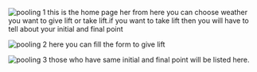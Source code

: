 ![pooling 1](https://user-images.githubusercontent.com/49159994/81480106-1ae78280-9245-11ea-854c-a98866d59654.JPG)
this is the home page her from here you can choose weather you want to give lift or take lift.if you want to take lift then you will have to 
tell about your initial and final point


![pooling 2](https://user-images.githubusercontent.com/49159994/81480112-1fac3680-9245-11ea-8551-8a430b541138.JPG)
here you can fill the form to give lift

![pooling 3](https://user-images.githubusercontent.com/49159994/81480116-220e9080-9245-11ea-9f52-9e1c732431e0.JPG)
those who have same initial and final point will be listed here.
